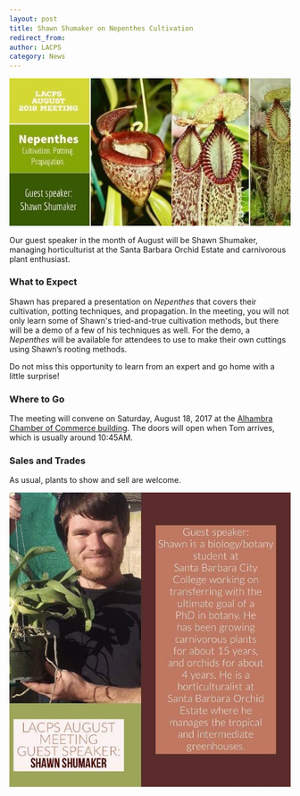 ```yaml
---
layout: post
title: Shawn Shumaker on Nepenthes Cultivation
redirect_from:
author: LACPS
category: News
---
```


![Shawn Shumaker LACPS meeting announcement picture](/assets/images/posts/shawn-shumaker-meeting-announcement.jpeg)

Our guest speaker in the month of August will be Shawn Shumaker, managing horticulturist at the Santa Barbara Orchid Estate and carnivorous plant enthusiast.

### What to Expect

Shawn has prepared a presentation on *Nepenthes* that covers their cultivation, potting techniques, and propagation. In the meeting, you will not only learn some of Shawn's tried-and-true cultivation methods, but there will be a demo of a few of his techniques as well. For the demo, a *Nepenthes* will be available for attendees to use to make their own cuttings using Shawn’s rooting methods.

Do not miss this opportunity to learn from an expert and go home with a little surprise!

### Where to Go

The meeting will convene on Saturday, August 18, 2017 at the [Alhambra Chamber of Commerce building](/meetings). The doors will open when Tom arrives, which is usually around 10:45AM.

### Sales and Trades

As usual, plants to show and sell are welcome.

![Shawn Shumaker Los Angeles Carnivorous Plant Society meeting speaker profile](/assets/images/posts/shawn-shumaker-meeting-profile.jpg)
